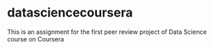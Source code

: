 # datasciencecoursera
This is an assignment for the first peer review project of Data Science course on Coursera
